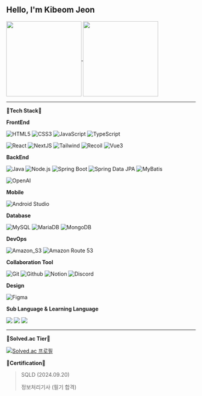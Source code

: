 Hello, I'm Kibeom Jeon
---
<a href="https://github.com/anuraghazra/github-readme-stats">
  <img height=200 align="center" src="https://github-readme-stats.vercel.app/api?username=woodart8&theme=tokyonight)" />
</a> 
<a href="https://github.com/anuraghazra/convoychat">
  <img height=200 align="center" src="https://github-readme-stats.vercel.app/api/top-langs?username=woodart8&layout=compact&langs_count=8&card_width=300" />
</a>

---

**📘Tech Stack📘**

**FrontEnd**

![HTML5](https://img.shields.io/badge/HTML5-E34F26?style=flat&logo=HTML5&logoColor=white) 
![CSS3](https://img.shields.io/badge/CSS3-1572B6?style=flat&logo=CSS3&logoColor=white)
![JavaScript](https://img.shields.io/badge/JavaScript-F7DF1E?style=flat&logo=JavaScript&logoColor=white) 
![TypeScript](https://img.shields.io/badge/TypeScript-3178C6?style=flat&logo=TypeScript&logoColor=white)

![React](https://img.shields.io/badge/React-61DAFB?style=flat&logo=React&logoColor=white)
![NextJS](https://img.shields.io/badge/Next.JS-333333?style=flat&logo=nextdotjs&logoColor=white)
![Tailwind](https://img.shields.io/badge/Tailwind_CSS-06B6D4?style=flat&logo=tailwindcss&logoColor=white)
![Recoil](https://img.shields.io/badge/Recoil-3578E5?style=flat&logo=recoil&logoColor=white)
![Vue3](https://img.shields.io/badge/Vue3-4FC08D?style=flat&logo=vuedotjs&logoColor=white)

**BackEnd**

![Java](https://img.shields.io/badge/Java-007396?style=flat&logo=openjdk&logoColor=white) 
![Node.js](https://img.shields.io/badge/Node.js-339933?style=flat&logo=Node.js&logoColor=white) 
![Spring Boot](https://img.shields.io/badge/Spring_Boot-569A31?style=flat&logo=spring-boot&logoColor=white) 
![Spring Data JPA](https://img.shields.io/badge/Spring_Data_JPA-6DB33F.svg?&logo=spring-data-JPA)
![MyBatis](https://img.shields.io/badge/MyBatis-FE6602.svg?&logo=mybatis5&logoColor=white)

![OpenAI](https://img.shields.io/badge/OpenAI-412991.svg?&logo=openai&logoColor=white)

**Mobile**

![Android Studio](https://img.shields.io/badge/Android_Studio-3DDC84?style=flat&logo=androidstudio&logoColor=white) 

**Database**

![MySQL](https://img.shields.io/badge/MySQL-4479A1?style=flat&logo=mysql&logoColor=white)
![MariaDB](https://img.shields.io/badge/MariaDB-003545?style=flat&logo=mariadb&logoColor=white)
![MongoDB](https://img.shields.io/badge/MongoDB-47A248?style=flat&logo=mongodb&logoColor=white) 

**DevOps**

![Amazon_S3](https://img.shields.io/badge/Amazon_S3-569A31?style=flat&logo=amazons3&logoColor=white) 
![Amazon Route 53](https://img.shields.io/badge/Route_53-8C4FFF?style=flat&logo=amazonroute53&logoColor=white)

**Collaboration Tool**

![Git](https://img.shields.io/badge/Git-F05032?style=flat&logo=Git&logoColor=white)
![Github](https://img.shields.io/badge/GitHub-181717?style=flat&logo=GitHub&logoColor=white)
![Notion](https://img.shields.io/badge/Notion-000000?style=flat&logo=Notion&logoColor=white)
![Discord](https://img.shields.io/badge/Discord-5865F2?style=flat&logo=Discord&logoColor=white)

**Design**

![Figma](https://img.shields.io/badge/Figma-F24E1E?style=flat&logo=Figma&logoColor=white)

**Sub Language & Learning Language**

<img src="https://img.shields.io/badge/C-A8B9CC?style=flat&logo=c&logoColor=white"> <img src="https://img.shields.io/badge/C++-00599C?style=flat&logo=cplusplus&logoColor=white"> <img src="https://img.shields.io/badge/Python-3776AB?style=flat&logo=Python&logoColor=white"> 

---

**📗Solved.ac Tier📗**

[![Solved.ac
프로필](http://mazassumnida.wtf/api/v2/generate_badge?boj=kibeom920)](https://solved.ac/kibeom920)

**🏅Certification🏅**
> SQLD (2024.09.20)
> 
> 정보처리기사 (필기 합격)
